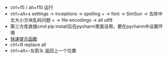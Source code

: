 + ctrl+f5 / alt+f10 运行
+ ctrl+alt+s settings -> inceptions -> spelling 
                    + -> font -> SimSun -> 去除中文大小方块乱码问题
                    + -> file encodings -> all utf8
+ 第三方库直接cmd pip install后在pycharm里面没用，要在pycharm中设置环境
+ [快速提示函数](https://blog.csdn.net/u011012422/article/details/84839131)
+ ctrl+R replace all
+ ctrl+alt+-左箭头 返回上一个位置
